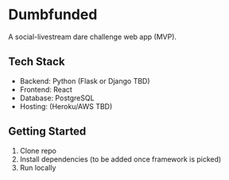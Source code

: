 # Dumbfunded
A social-livestream dare challenge web app (MVP).

## Tech Stack
- Backend: Python (Flask or Django TBD)
- Frontend: React
- Database: PostgreSQL
- Hosting: (Heroku/AWS TBD)

## Getting Started
1. Clone repo
2. Install dependencies (to be added once framework is picked)
3. Run locally
